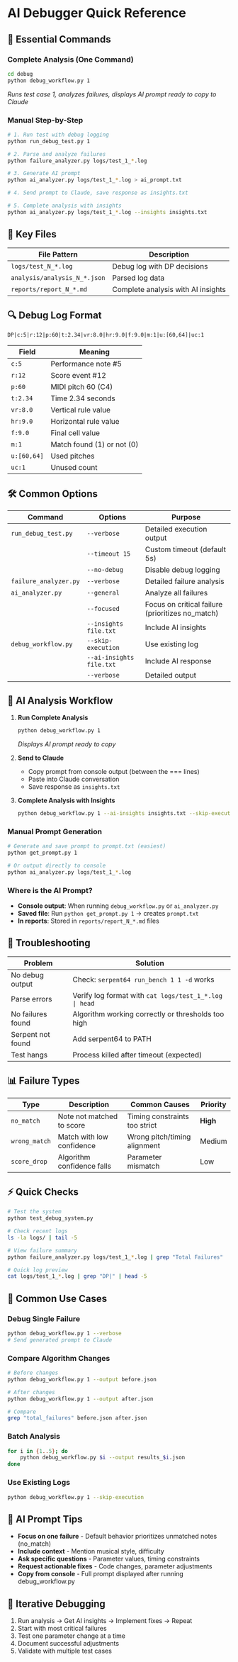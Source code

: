 # AI Debugger Quick Reference

## 🚀 Essential Commands

### Complete Analysis (One Command)
```bash
cd debug
python debug_workflow.py 1
```
*Runs test case 1, analyzes failures, displays AI prompt ready to copy to Claude*

### Manual Step-by-Step
```bash
# 1. Run test with debug logging
python run_debug_test.py 1

# 2. Parse and analyze failures  
python failure_analyzer.py logs/test_1_*.log

# 3. Generate AI prompt
python ai_analyzer.py logs/test_1_*.log > ai_prompt.txt

# 4. Send prompt to Claude, save response as insights.txt

# 5. Complete analysis with insights
python ai_analyzer.py logs/test_1_*.log --insights insights.txt
```

## 📁 Key Files

| File Pattern | Description |
|--------------|-------------|
| `logs/test_N_*.log` | Debug log with DP decisions |
| `analysis/analysis_N_*.json` | Parsed log data |
| `reports/report_N_*.md` | Complete analysis with AI insights |

## 🔍 Debug Log Format

```
DP|c:5|r:12|p:60|t:2.34|vr:8.0|hr:9.0|f:9.0|m:1|u:[60,64]|uc:1
```

| Field | Meaning |
|-------|---------|
| `c:5` | Performance note #5 |
| `r:12` | Score event #12 |
| `p:60` | MIDI pitch 60 (C4) |
| `t:2.34` | Time 2.34 seconds |
| `vr:8.0` | Vertical rule value |
| `hr:9.0` | Horizontal rule value |
| `f:9.0` | Final cell value |
| `m:1` | Match found (1) or not (0) |
| `u:[60,64]` | Used pitches |
| `uc:1` | Unused count |

## 🛠 Common Options

| Command | Options | Purpose |
|---------|---------|---------|
| `run_debug_test.py` | `--verbose` | Detailed execution output |
| | `--timeout 15` | Custom timeout (default 5s) |
| | `--no-debug` | Disable debug logging |
| `failure_analyzer.py` | `--verbose` | Detailed failure analysis |
| `ai_analyzer.py` | `--general` | Analyze all failures |
| | `--focused` | Focus on critical failure (prioritizes no_match) |
| | `--insights file.txt` | Include AI insights |
| `debug_workflow.py` | `--skip-execution` | Use existing log |
| | `--ai-insights file.txt` | Include AI response |
| | `--verbose` | Detailed output |

## 🧠 AI Analysis Workflow

1. **Run Complete Analysis**
   ```bash
   python debug_workflow.py 1
   ```
   *Displays AI prompt ready to copy*

2. **Send to Claude**
   - Copy prompt from console output (between the === lines)
   - Paste into Claude conversation
   - Save response as `insights.txt`

3. **Complete Analysis with Insights**
   ```bash
   python debug_workflow.py 1 --ai-insights insights.txt --skip-execution
   ```

### Manual Prompt Generation
```bash
# Generate and save prompt to prompt.txt (easiest)
python get_prompt.py 1

# Or output directly to console  
python ai_analyzer.py logs/test_1_*.log
```

### Where is the AI Prompt?
- **Console output**: When running `debug_workflow.py` or `ai_analyzer.py`
- **Saved file**: Run `python get_prompt.py 1` → creates `prompt.txt`
- **In reports**: Stored in `reports/report_N_*.md` files

## 🚨 Troubleshooting

| Problem | Solution |
|---------|----------|
| No debug output | Check: `serpent64 run_bench 1 1 -d` works |
| Parse errors | Verify log format with `cat logs/test_1_*.log \| head` |
| No failures found | Algorithm working correctly or thresholds too high |
| Serpent not found | Add serpent64 to PATH |
| Test hangs | Process killed after timeout (expected) |

## 📊 Failure Types

| Type | Description | Common Causes | Priority |
|------|-------------|---------------|-----------|
| `no_match` | Note not matched to score | Timing constraints too strict | **High** |
| `wrong_match` | Match with low confidence | Wrong pitch/timing alignment | Medium |
| `score_drop` | Algorithm confidence falls | Parameter mismatch | Low |

## ⚡ Quick Checks

```bash
# Test the system
python test_debug_system.py

# Check recent logs
ls -la logs/ | tail -5

# View failure summary
python failure_analyzer.py logs/test_1_*.log | grep "Total Failures"

# Quick log preview
cat logs/test_1_*.log | grep "DP|" | head -5
```

## 🎯 Common Use Cases

### Debug Single Failure
```bash
python debug_workflow.py 1 --verbose
# Send generated prompt to Claude
```

### Compare Algorithm Changes
```bash
# Before changes
python debug_workflow.py 1 --output before.json

# After changes  
python debug_workflow.py 1 --output after.json

# Compare
grep "total_failures" before.json after.json
```

### Batch Analysis
```bash
for i in {1..5}; do
    python debug_workflow.py $i --output results_$i.json
done
```

### Use Existing Logs
```bash
python debug_workflow.py 1 --skip-execution
```

## 📝 AI Prompt Tips

- **Focus on one failure** - Default behavior prioritizes unmatched notes (no_match)
- **Include context** - Mention musical style, difficulty
- **Ask specific questions** - Parameter values, timing constraints
- **Request actionable fixes** - Code changes, parameter adjustments
- **Copy from console** - Full prompt displayed after running debug_workflow.py

## 🔄 Iterative Debugging

1. Run analysis → Get AI insights → Implement fixes → Repeat
2. Start with most critical failures
3. Test one parameter change at a time  
4. Document successful adjustments
5. Validate with multiple test cases